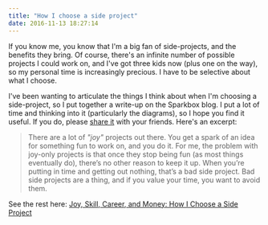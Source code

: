 ```yaml
---
title: "How I choose a side project"
date: 2016-11-13 18:27:14
---
```


If you know me, you know that I'm a big fan of side-projects, and the benefits they bring. Of course, there's an infinite number of possible projects I could work on, and I've got three kids now (plus one on the way), so my personal time is increasingly precious. I have to be selective about what I choose.

I've been wanting to articulate the things I think about when I'm choosing a side-project, so I put together a write-up on the Sparkbox blog. I put a lot of time and thinking into it (particularly the diagrams), so I hope you find it useful. If you do, please [share it][1] with your friends. Here's an excerpt:


> There are a lot of *"joy"* projects out there. You get a spark of an idea for something fun to work on, and you do it. For me, the problem with joy-only projects is that once they stop being fun (as most things eventually do), there’s no other reason to keep it up. When you’re putting in time and getting out nothing, that’s a bad side project. Bad side projects are a thing, and if you value your time, you want to avoid them.

See the rest here: [Joy, Skill, Career, and Money: How I Choose a Side Project][2]

[1]: https://twitter.com/home?status=Nice%20writeup%20on%20choosing%20side-projects%3A%20https%3A//seesparkbox.com/foundry/joy_skill_career_and_money_how_i_choose_a_side_project%20by%20%40BryanEBraun
[2]: https://seesparkbox.com/foundry/joy_skill_career_and_money_how_i_choose_a_side_project
